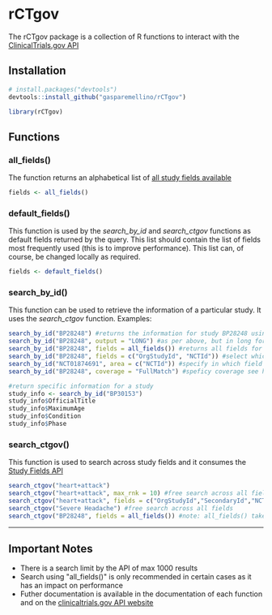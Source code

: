 # rCTgov  
The rCTgov package is a collection of R functions to interact with the [ClinicalTrials.gov API](https://clinicaltrials.gov/api/)  

## Installation  
```r
# install.packages("devtools")
devtools::install_github("gasparemellino/rCTgov")  

library(rCTgov)
```

## Functions  

### all_fields()
The function returns an alphabetical list of [all study fields available](https://clinicaltrials.gov/api/info/study_fields_list)  

```r
fields <- all_fields()
```

### default_fields()
This function is used by the *search_by_id* and *search_ctgov* functions as default fields returned by the query. 
This list should contain the list of fields most frequently used (this is to improve performance). This list can, of course, be changed locally as required.  

```r
fields <- default_fields()
```

### search_by_id()
This function can be used to retrieve the information of a particular study. It uses the *search_ctgov* function. 
Examples:

```r
search_by_id("BP28248") #returns the information for study BP28248 using the default fields defined in default_fields()
search_by_id("BP28248", output = "LONG") #as per above, but in long format
search_by_id("BP28248", fields = all_fields()) #returns all fields for study BP28248 - CAREFUL this will take a while...
search_by_id("BP28248", fields = c("OrgStudyId", "NCTId")) #select which fields to be returned by the query
search_by_id("NCT01874691", area = c("NCTId")) #specify in which field to search
search_by_id("BP28248", coverage = "FullMatch") #speficy coverage see here: https://clinicaltrials.gov/api/gui/ref/expr#coverageOp

#return specific information for a study
study_info <- search_by_id("BP30153")
study_info$OfficialTitle
study_info$MaximumAge
study_info$Condition
study_info$Phase
```

### search_ctgov()
This function is used to search across study fields and it consumes the [Study Fields API](https://clinicaltrials.gov/api/gui/demo/simple_study_fields)

```r
search_ctgov("heart+attack")
search_ctgov("heart+attack", max_rnk = 10) #free search across all fields, max results 10
search_ctgov("heart+attack", fields = c("OrgStudyId","SecondaryId","NCTId")) #specify fields to be returned
search_ctgov("Severe Headache") #free search across all fields
search_ctgov("BP28248", fields = all_fields()) #note: all_fields() takes a long time to run
```

   
_________________________
## Important Notes  
- There is a search limit by the API of max 1000 results  
- Search using "all_fields()" is only recommended in certain cases as it has an impact on performance  
- Futher documentation is available in the documentation of each function and on the [clinicaltrials.gov API website](https://clinicaltrials.gov/api/) 



